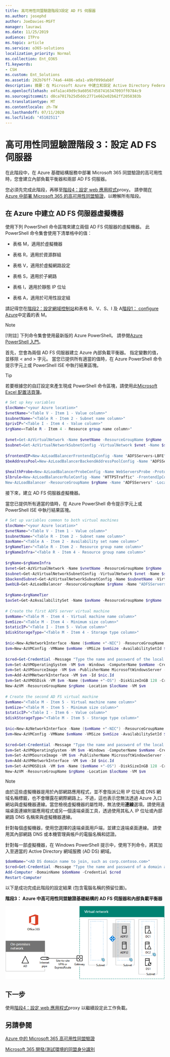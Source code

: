 ```yaml
---
title: 高可用性同盟驗證階段3設定 AD FS 伺服器
ms.author: josephd
author: JoeDavies-MSFT
manager: laurawi
ms.date: 11/25/2019
audience: ITPro
ms.topic: article
ms.service: o365-solutions
localization_priority: Normal
ms.collection: Ent_O365
f1.keywords:
- CSH
ms.custom: Ent_Solutions
ms.assetid: 202b76ff-74a6-4486-ada1-a9bf099dab8f
description: 摘要：在 Microsoft Azure 中建立和設定 Active Directory Federation Services (AD FS) 伺服器以進行 Microsoft 365 的高可用性同盟驗證。
ms.openlocfilehash: e4fa1ac49d9c9a60567d587416347093ff0784c9
ms.sourcegitcommit: d8ca7017b25d5ddc2771e662e02b62ff2058383b
ms.translationtype: MT
ms.contentlocale: zh-TW
ms.lasthandoff: 07/11/2020
ms.locfileid: "45102511"
---
```

# <a name="high-availability-federated-authentication-phase-3-configure-ad-fs-servers"></a>高可用性同盟驗證階段 3：設定 AD FS 伺服器

在此階段中，在 Azure 基礎結構服務中部署 Microsoft 365 同盟驗證的高可用性時，您會建立內部負載平衡器和兩部 AD FS 伺服器。
  
您必須先完成此階段，再移至[階段4：設定 web 應用程式](high-availability-federated-authentication-phase-4-configure-web-application-pro.md)proxy。 請參閱[在 Azure 中部署 Microsoft 365 的高可用性同盟驗證](deploy-high-availability-federated-authentication-for-office-365-in-azure.md)，以瞭解所有階段。
  
## <a name="create-the-ad-fs-server-virtual-machines-in-azure"></a>在 Azure 中建立 AD FS 伺服器虛擬機器

使用下列 PowerShell 命令區塊來建立兩個 AD FS 伺服器的虛擬機器。 此 PowerShell 命令集會使用下清單格中的值：
  
- 表格 M，適用於虛擬機器
    
- 表格 R，適用於資源群組
    
- 表格 V，適用於虛擬網路設定
    
- 表格 S，適用於子網路
    
- 表格 I，適用於靜態 IP 位址
    
- 表格 A，適用於可用性設定組
    
請記得您在[階段2：設定網域控制站](high-availability-federated-authentication-phase-2-configure-domain-controllers.md)和表格 R、V、S、I 及 A[階段1： configure Azure](high-availability-federated-authentication-phase-1-configure-azure.md)中定義的表 M。
  
> [!NOTE]
> [!附註] 下列命令集會使用最新版的 Azure PowerShell。 請參閱[Azure PowerShell 入門](https://docs.microsoft.com/powershell/azure/get-started-azureps)。 
  
首先，您會為兩個 AD FS 伺服器建立 Azure 內部負載平衡器。 指定變數的值，並移除 \< and > 字元。 當您已提供所有適當的值時，在 Azure PowerShell 命令提示字元上或 PowerShell ISE 中執行結果區塊。
  
> [!TIP]
> 若要根據您的自訂設定來產生現成 PowerShell 命令區塊，請使用此[Microsoft Excel 配置活頁簿](https://github.com/MicrosoftDocs/OfficeDocs-Enterprise/raw/live/Enterprise/downloads/O365FedAuthInAzure_Config.xlsx)。 

```powershell
# Set up key variables
$locName="<your Azure location>"
$vnetName="<Table V - Item 1 - Value column>"
$subnetName="<Table R - Item 2 - Subnet name column>"
$privIP="<Table I - Item 4 - Value column>"
$rgName=<Table R - Item 4 - Resource group name column>"

$vnet=Get-AzVirtualNetwork -Name $vnetName -ResourceGroupName $rgName
$subnet=Get-AzVirtualNetworkSubnetConfig -VirtualNetwork $vnet -Name $subnetName

$frontendIP=New-AzLoadBalancerFrontendIpConfig -Name "ADFSServers-LBFE" -PrivateIPAddress $privIP -Subnet $subnet
$beAddressPool=New-AzLoadBalancerBackendAddressPoolConfig -Name "ADFSServers-LBBE"

$healthProbe=New-AzLoadBalancerProbeConfig -Name WebServersProbe -Protocol "TCP" -Port 443 -IntervalInSeconds 15 -ProbeCount 2
$lbrule=New-AzLoadBalancerRuleConfig -Name "HTTPSTraffic" -FrontendIpConfiguration $frontendIP -BackendAddressPool $beAddressPool -Probe $healthProbe -Protocol "TCP" -FrontendPort 443 -BackendPort 443
New-AzLoadBalancer -ResourceGroupName $rgName -Name "ADFSServers" -Location $locName -LoadBalancingRule $lbrule -BackendAddressPool $beAddressPool -Probe $healthProbe -FrontendIpConfiguration $frontendIP
```

接下來，建立 AD FS 伺服器虛擬機器。
  
當您已提供所有適當的值時，在 Azure PowerShell 命令提示字元上或 PowerShell ISE 中執行結果區塊。
  
```powershell
# Set up variables common to both virtual machines
$locName="<your Azure location>"
$vnetName="<Table V - Item 1 - Value column>"
$subnetName="<Table R - Item 2 - Subnet name column>"
$avName="<Table A - Item 2 - Availability set name column>"
$rgNameTier="<Table R - Item 2 - Resource group name column>"
$rgNameInfra="<Table R - Item 4 - Resource group name column>"

$rgName=$rgNameInfra
$vnet=Get-AzVirtualNetwork -Name $vnetName -ResourceGroupName $rgName
$subnet=Get-AzVirtualNetworkSubnetConfig -VirtualNetwork $vnet -Name $subnetName
$backendSubnet=Get-AzVirtualNetworkSubnetConfig -Name $subnetName -VirtualNetwork $vnet
$webLB=Get-AzLoadBalancer -ResourceGroupName $rgName -Name "ADFSServers"

$rgName=$rgNameTier
$avSet=Get-AzAvailabilitySet -Name $avName -ResourceGroupName $rgName

# Create the first ADFS server virtual machine
$vmName="<Table M - Item 4 - Virtual machine name column>"
$vmSize="<Table M - Item 4 - Minimum size column>"
$staticIP="<Table I - Item 5 - Value column>"
$diskStorageType="<Table M - Item 4 - Storage type column>"

$nic=New-AzNetworkInterface -Name ($vmName +"-NIC") -ResourceGroupName $rgName -Location $locName -Subnet $backendSubnet -LoadBalancerBackendAddressPool $webLB.BackendAddressPools[0] -PrivateIpAddress $staticIP
$vm=New-AzVMConfig -VMName $vmName -VMSize $vmSize -AvailabilitySetId $avset.Id

$cred=Get-Credential -Message "Type the name and password of the local administrator account for the first AD FS server." 
$vm=Set-AzVMOperatingSystem -VM $vm -Windows -ComputerName $vmName -Credential $cred -ProvisionVMAgent -EnableAutoUpdate
$vm=Set-AzVMSourceImage -VM $vm -PublisherName MicrosoftWindowsServer -Offer WindowsServer -Skus 2016-Datacenter -Version "latest"
$vm=Add-AzVMNetworkInterface -VM $vm -Id $nic.Id
$vm=Set-AzVMOSDisk -VM $vm -Name ($vmName +"-OS") -DiskSizeInGB 128 -CreateOption FromImage -StorageAccountType $diskStorageType
New-AzVM -ResourceGroupName $rgName -Location $locName -VM $vm

# Create the second AD FS virtual machine
$vmName="<Table M - Item 5 - Virtual machine name column>"
$vmSize="<Table M - Item 5 - Minimum size column>"
$staticIP="<Table I - Item 6 - Value column>"
$diskStorageType="<Table M - Item 5 - Storage type column>"

$nic=New-AzNetworkInterface -Name ($vmName +"-NIC") -ResourceGroupName $rgName -Location $locName  -Subnet $backendSubnet -LoadBalancerBackendAddressPool $webLB.BackendAddressPools[0] -PrivateIpAddress $staticIP
$vm=New-AzVMConfig -VMName $vmName -VMSize $vmSize -AvailabilitySetId $avset.Id

$cred=Get-Credential -Message "Type the name and password of the local administrator account for the second AD FS server." 
$vm=Set-AzVMOperatingSystem -VM $vm -Windows -ComputerName $vmName -Credential $cred -ProvisionVMAgent -EnableAutoUpdate
$vm=Set-AzVMSourceImage -VM $vm -PublisherName MicrosoftWindowsServer -Offer WindowsServer -Skus 2016-Datacenter -Version "latest"
$vm=Add-AzVMNetworkInterface -VM $vm -Id $nic.Id
$vm=Set-AzVMOSDisk -VM $vm -Name ($vmName +"-OS") -DiskSizeInGB 128 -CreateOption FromImage -StorageAccountType $diskStorageType
New-AzVM -ResourceGroupName $rgName -Location $locName -VM $vm

```

> [!NOTE]
> 由於這些虛擬機器是用於內部網路應用程式，並不會指派公用 IP 位址或 DNS 網域名稱標籤，也不會曝露在網際網路上。不過，這也表示您無法透過 Azure 入口網站與虛擬機器連線。當您檢視虛擬機器的屬性時，無法使用**連線**選項。請使用遠端桌面連線附屬應用程式或另一個遠端桌面工具，透過使用其私人 IP 位址或內部網路 DNS 名稱來與虛擬機器連線。
  
針對每個虛擬機器，使用您選擇的遠端桌面用戶端，並建立遠端桌面連線。 請使用其內部網路 DNS 或本機管理員帳戶的電腦名稱和認證。
  
針對每一部虛擬機器，在 Windows PowerShell 提示中，使用下列命令，將其加入至適當的 Active Directory 網域服務 (AD DS) 網域。
  
```powershell
$domName="<AD DS domain name to join, such as corp.contoso.com>"
$cred=Get-Credential -Message "Type the name and password of a domain acccount."
Add-Computer -DomainName $domName -Credential $cred
Restart-Computer
```

以下是成功完成此階段的設定結果 (包含電腦名稱的預留位置)。
  
**階段3： Azure 中高可用性同盟驗證基礎結構的 AD FS 伺服器和內部負載平衡器**

![Azure 中具有 AD FS 伺服器之高可用性 Microsoft 365 同盟驗證基礎結構的階段3](media/f39b2d2f-8a5b-44da-b763-e1f943fcdbc4.png)
  
## <a name="next-step"></a>下一步

使用[階段4：設定 web 應用程式](high-availability-federated-authentication-phase-4-configure-web-application-pro.md)proxy 以繼續設定此工作負載。
  
## <a name="see-also"></a>另請參閱

[Azure 中的 Microsoft 365 高可用性同盟驗證](deploy-high-availability-federated-authentication-for-office-365-in-azure.md)
  
[Microsoft 365 開發/測試環境的同盟身分識別](https://docs.microsoft.com/microsoft-365/enterprise/federated-identity-for-your-office-365-dev-test-environment)


